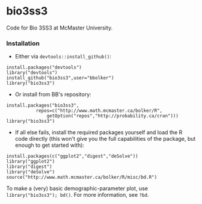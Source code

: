 bio3ss3
=======

Code for Bio 3SS3 at McMaster University.

### Installation

* Either via `devtools::install_github()`:
```
install.packages("devtools")
library("devtools")
install_github("bio3ss3",user="bbolker")
library("bio3ss3")
```
* Or install from BB's repository:
```
install.packages("bio3ss3",
           repos=c("http://www.math.mcmaster.ca/bolker/R",
               getOption("repos","http://probability.ca/cran")))
library("bio3ss3")
```
* If all else fails, install the required packages yourself and load the R code directly (this won't give you the full capabilities of the package, but enough to get started with):
```
install.packages(c("ggplot2","digest","deSolve"))
library("ggplot2")
library("digest")
library("deSolve")
source("http://www.math.mcmaster.ca/bolker/R/misc/bd.R")
```


To make a (very) basic demographic-parameter plot, use `library("bio3ss3"); bd()`.  For more information, see `?bd`.


